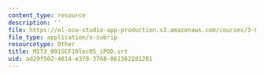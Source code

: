 ```yaml
---
content_type: resource
description: ''
file: https://ol-ocw-studio-app-production.s3.amazonaws.com/courses/3-091sc-introduction-to-solid-state-chemistry-fall-2010/ad29f5024014e37837680613622d1201_MIT3_091SCF10lec05_iPOD.srt
file_type: application/x-subrip
resourcetype: Other
title: MIT3_091SCF10lec05_iPOD.srt
uid: ad29f502-4014-e378-3768-0613622d1201
---
```

